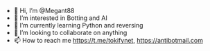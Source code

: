 - 👋 Hi, I’m @Megant88
- 👀 I’m interested in Botting and AI
- 🌱 I’m currently learning Python and reversing
- 💞️ I’m looking to collaborate on anything
- 📫 How to reach me https://t.me/tokifynet, https://antibotmail.com

<!---
Megant88/Megant88 is a ✨ special ✨ repository because its `README.md` (this file) appears on your GitHub profile.
You can click the Preview link to take a look at your changes.
--->
